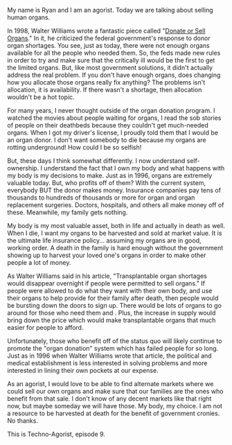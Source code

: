 My name is Ryan and I am an agorist. Today we are talking about selling human organs.

In 1998, Walter Williams wrote a fantastic piece called "[Donate or Sell Organs](http://econfaculty.gmu.edu/wew/articles/98/donate-ro-sell.htm)." In it, he criticized the federal government's response to donor organ shortages. You see, just as today, there were not enough organs available for all the people who needed them. So, the feds made new rules in order to try and make sure that the critically ill would be the first to get the limited organs. But, like most government solutions, it didn't actually address the real problem. If you don't have enough organs, does changing how you allocate those organs really fix anything? The problems isn't allocation, it is availability. If there wasn't a shortage, then allocation wouldn't be a hot topic.

For many years, I never thought outside of the organ donation program. I watched the movies about people waiting for organs, I read the sob stories of people on their deathbeds because they couldn't get much-needed organs. When I got my driver's license, I proudly told them that I would be an organ donor. I don't want somebody to die because my organs are rotting underground! How could I be so selfish!

But, these days I think somewhat differently. I now understand self-ownership. I understand the fact that I own my body and what happens with my body is my decisions to make. Just as in 1996, organs are extremely valuable today. But, who profits off of them? With the current system, everybody BUT the donor makes money. Insurance companies pay tens of thousands to hundreds of thousands or more for organ and organ replacement surgeries. Doctors, hospitals, and others all make money off of these. Meanwhile, my family gets nothing.

My body is my most valuable asset, both in life and actually in death as well. When I die, I want my organs to be harvested and sold at market value. It is the ultimate life insurance policy... assuming my organs are in good, working order. A death in the family is hard enough without the government showing up to harvest your loved one's organs in order to make other people a lot of money.

As Walter Williams said in his article, "Transplantable organ shortages would disappear overnight if people were permitted to sell organs." If people were allowed to do what they want with their own body, and use their organs to help provide for their family after death, then people would be bursting down the doors to sign up. There would be lots of organs to go around for those who need them and . Plus, the increase in supply would bring down the price which would make transplantable organs that much easier for people to afford.

Unfortunately, those who benefit off of the status quo will likely continue to promote the "organ donation" system which has failed people for so long. Just as in 1996 when Walter Williams wrote that article, the political and medical establishment is less interested in solving problems and more interested in lining their own pockets at our expense.

As an agorist, I would love to be able to find alternate markets where we could sell our own organs and make sure that our families are the ones who benefit from that sale. I don't know of any decent markets like that right now, but maybe someday we will have those. My body, my choice. I am not a resource to be harvested at death for the benefit of government cronies. No thanks.

This is Techno-Agorist, episode 9.